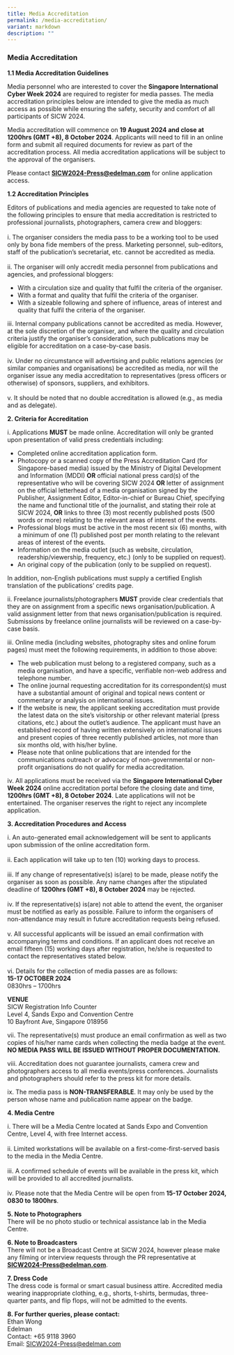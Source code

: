 ```yaml
---
title: Media Accreditation
permalink: /media-accreditation/
variant: markdown
description: ""
---
```

### **Media Accreditation**

**1.1 Media Accreditation Guidelines**

Media personnel who are interested to cover the **Singapore International Cyber Week 2024** are required to register for media passes.  The media accreditation principles below are intended to give the media as much access as possible while ensuring the safety, security and comfort of all participants of SICW 2024.

Media accreditation will commence on **19 August 2024 and close at 1200hrs (GMT +8), 8 October 2024**. Applicants will need to fill in an online form and submit all required documents for review as part of the accreditation process. All media accreditation applications will be subject to the approval of the organisers.

Please contact [**SICW2024-Press@edelman.com**](mailto:SICW2024-Press@edelman.com)&nbsp;for online application access.

**1.2 Accreditation Principles**

Editors of publications and media agencies are requested to take note of the following principles to ensure that media accreditation is restricted to professional journalists, photographers, camera crew and bloggers:
<br><br>i.	The organiser considers the media pass to be a working tool to be used only by bona fide members of the press. Marketing personnel, sub-editors, staff of the publication’s secretariat, etc. cannot be accredited as media.
<br><br>ii.	The organiser will only accredit media personnel from publications and agencies, and professional bloggers:
* With a circulation size and quality that fulfil the criteria of the organiser.
* With a format and quality that fulfil the criteria of the organiser.
* With a sizeable following and sphere of influence, areas of interest and quality that fulfil the criteria of the organiser.

iii.	Internal company publications cannot be accredited as media. However, at the sole discretion of the organiser, and where the quality and circulation criteria justify the organiser’s consideration, such publications may be eligible for accreditation on a case-by-case basis.
<br><br>iv.	Under no circumstance will advertising and public relations agencies (or similar companies and organisations) be accredited as media, nor will the organiser issue any media accreditation to representatives (press officers or otherwise) of sponsors, suppliers, and exhibitors.
<br><br>v.	It should be noted that no double accreditation is allowed (e.g., as media and as delegate).

**2. Criteria for Accreditation**

i. Applications **MUST** be made online. Accreditation will only be granted upon presentation of valid press credentials including:
* Completed online accreditation application form.
* Photocopy or a scanned copy of the Press Accreditation Card (for Singapore-based media) issued by the Ministry of Digital Development and Information (MDDI) **OR** official national press card(s) of the representative who will be covering SICW 2024 **OR** letter of assignment on the official letterhead of a media organisation signed by the Publisher, Assignment Editor, Editor-in-chief or Bureau Chief, specifying the name and functional title of the journalist, and stating their role at SICW 2024, **OR** links to three (3) most recently published posts (500 words or more) relating to the relevant areas of interest of the events.
* Professional blogs must be active in the most recent six (6) months, with a minimum of one (1) published post per month relating to the relevant areas of interest of the events.
* Information on the media outlet (such as website, circulation, readership/viewership, frequency, etc.) (only to be supplied on request).
* An original copy of the publication (only to be supplied on request).

In addition, non-English publications must supply a certified English translation of the publications’ credits page.

ii.	Freelance journalists/photographers **MUST** provide clear credentials that they are on assignment from a specific news organisation/publication. A valid assignment letter from that news organisation/publication is required. Submissions by freelance online journalists will be reviewed on a case-by-case basis.

iii.	Online media (including websites, photography sites and online forum pages) must meet the following requirements, in addition to those above:
* The web publication must belong to a registered company, such as a media organisation, and have a specific, verifiable non-web address and telephone number.
* The online journal requesting accreditation for its correspondent(s) must have a substantial amount of original and topical news content or commentary or analysis on international issues.
* If the website is new, the applicant seeking accreditation must provide the latest data on the site’s visitorship or other relevant material (press citations, etc.) about the outlet’s audience. The applicant must have an established record of having written extensively on international issues and present copies of three recently published articles, not more than six months old, with his/her byline.
* Please note that online publications that are intended for the communications outreach or advocacy of non-governmental or non-profit organisations do not qualify for media accreditation.

iv.	All applications must be received via the **Singapore International Cyber Week 2024** online accreditation portal before the closing date and time, **1200hrs (GMT +8), 8 October 2024**. Late applications will not be entertained. The organiser reserves the right to reject any incomplete application.

**3. Accreditation Procedures and Access**

i.	An auto-generated email acknowledgement will be sent to applicants upon submission of the online accreditation form.
<br><br>ii. Each application will take up to ten (10) working days to process.
<br><br>iii.	If any change of representative(s) is(are) to be made, please notify the organiser as soon as possible. Any name changes after the stipulated deadline of **1200hrs (GMT +8), 8 October 2024** may be rejected.
<br><br>iv.	If the representative(s) is(are) not able to attend the event, the organiser must be notified as early as possible. Failure to inform the organisers of non-attendance may result in future accreditation requests being refused.
<br><br>v.	All successful applicants will be issued an email confirmation with accompanying terms and conditions. If an applicant does not receive an email fifteen (15) working days after registration, he/she is requested to contact the representatives stated below.
<br><br>vi.	Details for the collection of media passes are as follows:
<br>**15-17 OCTOBER 2024**
<br>0830hrs – 1700hrs

**VENUE**
<br>SICW Registration Info Counter
<br>Level 4, Sands Expo and Convention Centre
<br>10 Bayfront Ave, Singapore 018956

vii.	The representative(s) must produce an email confirmation as well as two copies of his/her name cards when collecting the media badge at the event. **NO MEDIA PASS WILL BE ISSUED WITHOUT PROPER DOCUMENTATION.**

viii.	 Accreditation does not guarantee journalists, camera crew and photographers access to all media events/press conferences. Journalists and photographers should refer to the press kit for more details.

ix.	The media pass is **NON-TRANSFERABLE**. It may only be used by the person whose name and publication name appear on the badge.

**4. Media Centre**

i.	There will be a Media Centre located at Sands Expo and Convention Centre, Level 4, with free Internet access.
<br><br>ii.	Limited workstations will be available on a first-come-first-served basis to the media in the Media Centre.
<br><br>iii.	A confirmed schedule of events will be available in the press kit, which will be provided to all accredited journalists.
<br><br>iv.	Please note that the Media Centre will be open from **15-17 October 2024, 0830 to 1800hrs**.

**5. Note to Photographers**
<br>There will be no photo studio or technical assistance lab in the Media Centre.

**6. Note to Broadcasters**
<br>There will not be a Broadcast Centre at SICW 2024, however please make any filming or interview requests through the PR representative at [**SICW2024-Press@edelman.com**](mailto:SICW2024-Press@edelman.com). 

**7. Dress Code**
<br>The dress code is formal or smart casual business attire. Accredited media wearing inappropriate clothing, e.g., shorts, t-shirts, bermudas, three-quarter pants, and flip flops, will not be admitted to the events.

**8. For further queries, please contact:**
<br>Ethan Wong
<br>Edelman
<br>Contact: +65 9118 3960
<br>Email: [SICW2024-Press@edelman.com](mailto:SICW2024-Press@edelman.com)